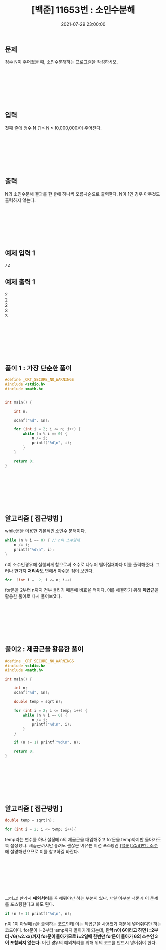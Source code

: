 ﻿---
title: "[백준] 11653번 : 소인수분해"
date: 2021-07-29 23:00:00
categories:
- Algorithm
tags:
- 백준
- 알고리즘
- 단계별 풀어보기
---

## 문제

정수 N이 주어졌을 때, 소인수분해하는 프로그램을 작성하시오.
 

<br><br><br><br><br><br>

  

## 입력

첫째 줄에 정수 N (1 ≤ N ≤ 10,000,000)이 주어진다.

<br><br><br><br><br><br>

  

## 출력

N의 소인수분해 결과를 한 줄에 하나씩 오름차순으로 출력한다. N이 1인 경우 아무것도 출력하지 않는다.

<br><br><br><br><br><br>

  

## 예제 입력 1

72

  

## 예제 출력 1

2  
2  
2  
3  
3  
  

<br><br><br><br><br><br>


## 풀이 1 : 가장 단순한 풀이

```c
#define _CRT_SECURE_NO_WARNINGS
#include <stdio.h>
#include <math.h>


int main() {

	int n;

	scanf("%d", &n);

	for (int i = 2; i <= n; i++) {
		while (n % i == 0) {
			n /= i;
			printf("%d\n", i);
		}
	}

	return 0;
}
```
<br><br><br><br><br><br>


## 알고리즘 [ 접근방법 ]

while문을 이용한 기본적인 소인수 분해이다.

```c
while (n % i == 0) { // n이 소수일때
	n /= i;
	printf("%d\n", i);
}
```
n이 소수인경우에 실행되게 함으로써 소수로 나누어 떨어질때마다 이를 출력해준다.  그러나 한가지 **처리속도** 면에서 아쉬운 점이 보인다. 
```c
for  (int i =  2; i <= n; i++)
```
for문을 2부터 n까지 전부 돌리기 때문에 비효율 적이다. 이를 해결하기 위해 **제곱근**을 활용한 풀이로 다시 풀어보았다.


<br><br><br><br><br><br>


## 풀이2 : 제곱근을 활용한 풀이
```c
#define _CRT_SECURE_NO_WARNINGS
#include <stdio.h>
#include <math.h>

int main() {

	int n;
	scanf("%d", &n);

	double temp = sqrt(n);

	for (int i = 2; i <= temp; i++) {
		while (n % i == 0) {
			n /= i;
			printf("%d\n", i);
		}
	}

	if (n != 1) printf("%d\n", n);

	return 0;
}
```

<br><br><br><br><br><br>


## 알고리즘 [ 접근방법 ]

```c
double temp = sqrt(n);

for (int i = 2; i <= temp; i++){
```

temp라는 변수를 하나 설정해 n의 제곱근을 대입해주고 for문을 temp까지만 돌아가도록 설정했다. 제곱근까지만 돌려도 괜찮은 이유는 이전 포스팅인 [[백준] 2581번 : 소수](https://idkim97.github.io/algorithm/%EB%B0%B1%EC%A4%802581%EB%B2%88/)에 설명해놨으므로 이를 참고하길 바란다.

<br><br><br><br><br><br>

그리고! 한가지 **예외처리**를 꼭 해줘야만 하는 부분이 있다. 사실 이부분 때문에 이 문제를 포스팅한다고 봐도 된다. 
```c
if (n != 1) printf("%d\n", n);
```
n이 1이 아닐때 n을 출력하는 코드인데 이는 제곱근을 사용했기 때문에 넣어줘여만 하는 코드이다. for문이 i=2부터 temp까지 돌아가게 되는데,
**만약 n이 6이라고 하면 i=2부터 √6(≒2.xx)까지 for문이 돌아가므로 i=2일때 한번만 for문이 돌아가 6의 소수인 3이 포함되지 않는다.** 
이런 경우의 예외처리를 위해 위의 코드를 반드시 넣어줘야 한다.
